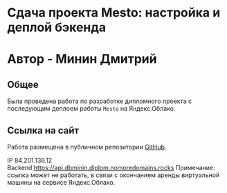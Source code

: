 # Сдача проекта Mesto: настройка и деплой бэкенда

# Автор - Минин Дмитрий

## Общее

Была проведена работа по разработке дипломного проекта с последующим деплоем работы `Mesto`
на Яндекс.Облако.

## Ссылка на сайт

Работа размещена в публичном репозитории [GitHub](https://github.com/MininDmitriy/movies-explorer-api).

IP  84.201.136.12  
Backend  https://api.dbminin.diplom.nomoredomains.rocks
Примечание: ссылка может не работать, в связи с окончанием аренды виртуальной машины на сервисе Яндекс.Облако.